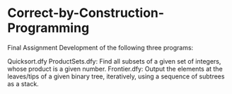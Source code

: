 # Correct-by-Construction-Programming

Final Assignment
Development of the following three programs:

Quicksort.dfy
ProductSets.dfy: Find all subsets of a given set of integers, whose product is a given number.
Frontier.dfy: Output the elements at the leaves/tips of a given binary tree, iteratively, using a sequence of subtrees as a stack.
